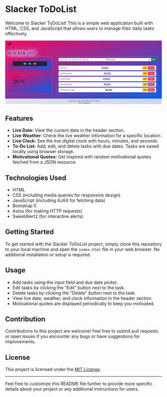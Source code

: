 # Slacker ToDoList

Welcome to Slacker ToDoList! This is a simple web application built with HTML, CSS, and JavaScript that allows users to manage their daily tasks effectively.

![SlackerList](https://github.com/missycoder/SA2_ToDoList_v2/blob/jsonbin/SlackerList_Display.png?raw=true)

## Features

- **Live Date:** View the current date in the header section.
- **Live Weather:** Check the live weather information for a specific location.
- **Live Clock:** See the live digital clock with hours, minutes, and seconds.
- **To-Do List:** Add, edit, and delete tasks with due dates. Tasks are saved locally using browser storage.
- **Motivational Quotes:** Get inspired with random motivational quotes fetched from a JSON resource.

## Technologies Used

- HTML
- CSS (including media queries for responsive design)
- JavaScript (including AJAX for fetching data)
- Bootstrap 5
- Axios (for making HTTP requests)
- SweetAlert2 (for interactive alerts)

## Getting Started

To get started with the Slacker ToDoList project, simply clone this repository to your local machine and open the `index.html` file in your web browser. No additional installation or setup is required.

## Usage

- Add tasks using the input field and due date picker.
- Edit tasks by clicking the "Edit" button next to the task.
- Delete tasks by clicking the "Delete" button next to the task.
- View live date, weather, and clock information in the header section.
- Motivational quotes are displayed periodically to keep you motivated.

## Contribution

Contributions to this project are welcome! Feel free to submit pull requests or open issues if you encounter any bugs or have suggestions for improvements.

## License

This project is licensed under the [MIT License](LICENSE).

---

Feel free to customize this README file further to provide more specific details about your project or any additional instructions for users.
